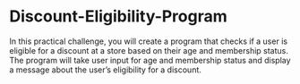 # Discount-Eligibility-Program

In this practical challenge, you will create a program that checks if a user is eligible for a discount at a store based on their age and membership status. The program will take user input for age and membership status and display a message about the user’s eligibility for a discount.
